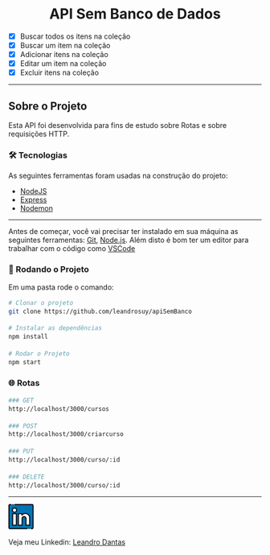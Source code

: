 <h1 style="text-align: center; font-weight: bold;">API Sem Banco de Dados</h1>

- [x] Buscar todos os itens na coleção
- [x] Buscar um item na coleção
- [x] Adicionar itens na coleção
- [x] Editar um item na coleção
- [x] Excluir itens na coleção

---

## Sobre o Projeto

Esta API foi desenvolvida para fins de estudo sobre Rotas e sobre requisições HTTP.

### 🛠 Tecnologias

As seguintes ferramentas foram usadas na construção do projeto:

- [NodeJS](https://nodejs.org/en/)
- [Express](https://www.npmjs.com/package/express)
- [Nodemon](https://www.npmjs.com/package/nodemon)

---

Antes de começar, você vai precisar ter instalado em sua máquina as seguintes ferramentas:
[Git](https://git-scm.com), [Node.js](https://nodejs.org/en/).
Além disto é bom ter um editor para trabalhar com o código como [VSCode](https://code.visualstudio.com/)

### 🎲 Rodando o Projeto

Em uma pasta rode o comando:

```bash
# Clonar o projeto
git clone https://github.com/leandrosuy/apiSemBanco

# Instalar as dependências
npm install

# Rodar o Projeto
npm start
```
### 🌐 Rotas 

```bash
### GET
http://localhost/3000/cursos

### POST
http://localhost/3000/criarcurso

### PUT
http://localhost/3000/curso/:id

### DELETE
http://localhost/3000/curso/:id
```

---

<a href="https://raw.githubusercontent.com/ARTHURPC03/Proffy-FullStack/master/github/linkedin.png">
<img src="https://raw.githubusercontent.com/ARTHURPC03/Proffy-FullStack/master/github/linkedin.png" alt="linkedin" height="50"></a>
<br />

Veja meu Linkedin: [Leandro Dantas](https://www.linkedin.com/in/leandro-dantas-1959b711b/)